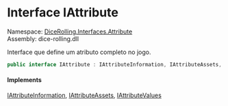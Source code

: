 # <a id="DiceRolling_Interfaces_Attribute_IAttribute"></a> Interface IAttribute

Namespace: [DiceRolling.Interfaces.Attribute](DiceRolling.Interfaces.Attribute.md)  
Assembly: dice\-rolling.dll  

Interface que define um atributo completo no jogo.

```csharp
public interface IAttribute : IAttributeInformation, IAttributeAssets, IAttributeValues
```

#### Implements

[IAttributeInformation](DiceRolling.Interfaces.Attribute.IAttributeInformation.md), 
[IAttributeAssets](DiceRolling.Interfaces.Attribute.IAttributeAssets.md), 
[IAttributeValues](DiceRolling.Interfaces.Attribute.IAttributeValues.md)

